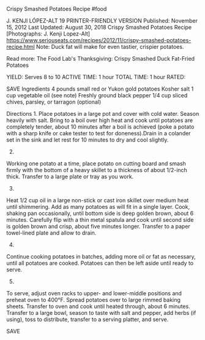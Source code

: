 Crispy Smashed Potatoes Recipe
#food 

J. KENJI LÓPEZ-ALT
19     PRINTER-FRIENDLY VERSION
Published: November 15, 2012 Last Updated: August 30, 2018
Crispy Smashed Potatoes Recipe
[Photographs: J. Kenji Lopez-Alt]
https://www.seriouseats.com/recipes/2012/11/crispy-smashed-potatoes-recipe.html
Note: Duck fat will make for even tastier, crispier potatoes.

Read more: The Food Lab's Thanksgiving: Crispy Smashed Duck Fat-Fried Potatoes

YIELD:
Serves 8 to 10
ACTIVE TIME:
1 hour
TOTAL TIME:
1 hour
RATED:

 SAVE
Ingredients
4 pounds small red or Yukon gold potatoes
Kosher salt
1 cup vegetable oil (see note)
Freshly ground black pepper
1/4 cup sliced chives, parsley, or tarragon (optional)

Directions
1.
Place potatoes in a large pot and cover with cold water. Season heavily with salt. Bring to a boil over high heat and cook until potatoes are completely tender, about 10 minutes after a boil is achieved (poke a potato with a sharp knife or cake tester to test for doneness).Drain in a colander set in the sink and let rest for 10 minutes to dry and cool slightly.

2.
Working one potato at a time, place potato on cutting board and smash firmly with the bottom of a heavy skillet to a thickness of about 1/2-inch thick. Transfer to a large plate or tray as you work.

3.
Heat 1/2 cup oil in a large non-stick or cast iron skillet over medium heat until shimmering. Add as many potatoes as will fit in a single layer. Cook, shaking pan occasionally, until bottom side is deep golden brown, about 6 minutes. Carefully flip with a thin metal spatula and cook until second side is golden brown and crisp, about five minutes longer. Transfer to a paper towel-lined plate and allow to drain.

4.
Continue cooking potatoes in batches, adding more oil or fat as necessary, until all potatoes are cooked. Potatoes can then be left aside until ready to serve.

5.
To serve, adjust oven racks to upper- and lower-middle positions and preheat oven to 400°F. Spread potatoes over to large rimmed baking sheets. Transfer to oven and cook until heated through, about 6 minutes. Transfer to a large bowl, season to taste with salt and pepper, add herbs (if using), toss to distribute, transfer to a serving platter, and serve.

 SAVE
